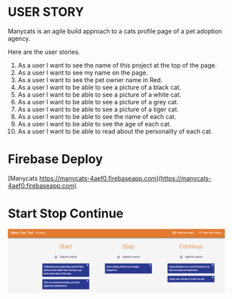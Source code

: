 # USER STORY

Manycats is an agile build approach to a cats profile page of a pet adoption agency.

Here are the user stories.


1. As a user I want to see the name of this project at the top of the page.
1. As a user I want to see my name on the page.
1. As a user I want to see the pet owner name in Red.
1. As a user I want to be able to see a picture of a black cat.
1. As a user I want to be able to see a picture of a white cat.
1. As a user I want to be able to see a picture of a grey cat.
1. As a user I want to be able to see a picture of a tiger cat.
1. As a user I want to be able to see the name of each cat.
1. As a user I want to be able to see the age of each cat.
1. As a user I want to be able to read about the personality of each cat.


# Firebase Deploy
[Manycats https://manycats-4aef0.firebaseapp.com](https://manycats-4aef0.firebaseapp.com)

# Start Stop Continue
![Start Stop Continue](https://raw.githubusercontent.com/leodotng/manycats/master/startstopcontinue.png)
